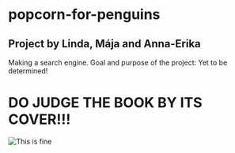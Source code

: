 # popcorn-for-penguins
## Project by Linda, Mája and Anna-Erika
Making a search engine.
Goal and purpose of the project: Yet to be determined!

# DO JUDGE THE BOOK BY ITS COVER!!!

![This is fine](https://giphy.com/gifs/this-is-fine-QMHoU66sBXqqLqYvGO)

